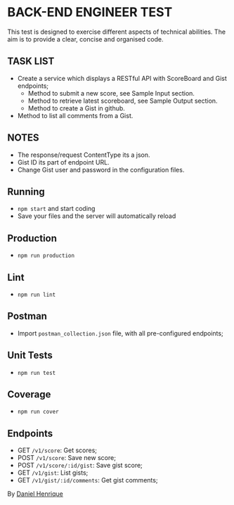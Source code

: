 # BACK-END ENGINEER TEST

This test is designed to exercise different aspects of technical abilities. 
The aim is to provide a clear, concise and organised code.

## TASK LIST

- Create a service which displays a RESTful API with ScoreBoard and Gist endpoints;
    - Method to submit a new score, see Sample Input section.
    - Method to retrieve latest scoreboard, see Sample Output section. 
    - Method to create a Gist in github. 
- Method to list all comments from a Gist.

## NOTES
- The response/request ContentType its a json.
- Gist ID its part of endpoint URL.
- Change Gist user and password in the configuration files.

## Running
- `npm start` and start coding
- Save your files and the server will automatically reload

## Production
- `npm run production`

## Lint
- `npm run lint`

## Postman
- Import `postman_collection.json` file, with all pre-configured endpoints;

## Unit Tests
- `npm run test`

## Coverage
- `npm run cover`

## Endpoints
- GET `/v1/score`: Get scores;
- POST `/v1/score`: Save new score;
- POST `/v1/score/:id/gist`: Save gist score;
- GET `/v1/gist`: List gists;
- GET `/v1/gist/:id/comments`: Get gist comments;

By [Daniel Henrique](mailto:danihenrique@gmail.com)